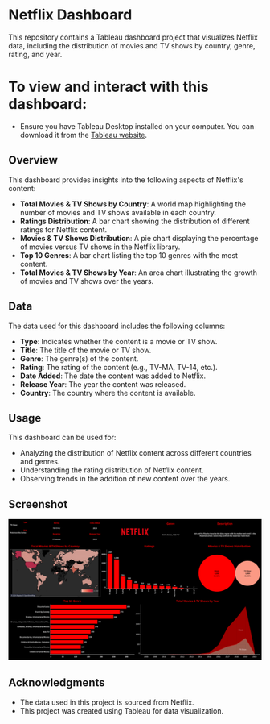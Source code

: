 
# Netflix Dashboard

This repository contains a Tableau dashboard project that visualizes Netflix data, including the distribution of movies and TV shows by country, genre, rating, and year. 

# To view and interact with this dashboard:

- Ensure you have Tableau Desktop installed on your computer. You can download it from the [Tableau website](https://www.tableau.com/products/desktop).


## Overview

This dashboard provides insights into the following aspects of Netflix's content:

- **Total Movies & TV Shows by Country**: A world map highlighting the number of movies and TV shows available in each country.
- **Ratings Distribution**: A bar chart showing the distribution of different ratings for Netflix content.
- **Movies & TV Shows Distribution**: A pie chart displaying the percentage of movies versus TV shows in the Netflix library.
- **Top 10 Genres**: A bar chart listing the top 10 genres with the most content.
- **Total Movies & TV Shows by Year**: An area chart illustrating the growth of movies and TV shows over the years.

## Data

The data used for this dashboard includes the following columns:

- **Type**: Indicates whether the content is a movie or TV show.
- **Title**: The title of the movie or TV show.
- **Genre**: The genre(s) of the content.
- **Rating**: The rating of the content (e.g., TV-MA, TV-14, etc.).
- **Date Added**: The date the content was added to Netflix.
- **Release Year**: The year the content was released.
- **Country**: The country where the content is available.

## Usage

This dashboard can be used for:

- Analyzing the distribution of Netflix content across different countries and genres.
- Understanding the rating distribution of Netflix content.
- Observing trends in the addition of new content over the years.

## Screenshot

![Netflix Dashboard](Dashboard%20Image.png)


## Acknowledgments

- The data used in this project is sourced from Netflix.
- This project was created using Tableau for data visualization.

